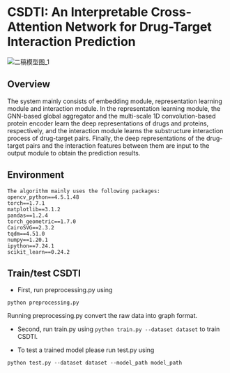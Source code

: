 # CSDTI: An Interpretable Cross-Attention Network for Drug-Target Interaction Prediction
![二稿模型图_1](https://user-images.githubusercontent.com/127482935/224321177-d5980243-1260-47b8-9b7f-d493b9790006.png)

## Overview
The system mainly consists of embedding module, representation learning module and interaction module. In the representation learning module, the GNN-based global aggregator and the multi-scale 1D convolution-based protein encoder learn the deep representations of drugs and proteins, respectively, and the interaction module learns the substructure interaction process of drug-target pairs. Finally, the deep representations of the drug-target pairs and the interaction features between them are input to the output module to obtain the prediction results.

## Environment
    The algorithm mainly uses the following packages:
    opencv_python==4.5.1.48
    torch==1.7.1
    matplotlib==3.1.2
    pandas==1.2.4
    torch_geometric==1.7.0
    CairoSVG==2.3.2
    tqdm==4.51.0
    numpy==1.20.1
    ipython==7.24.1
    scikit_learn==0.24.2
## Train/test CSDTI
* First, run preprocessing.py using

`python preprocessing.py`

Running preprocessing.py convert the raw data into graph format.

* Second, run train.py using `python train.py --dataset dataset`
to train CSDTI.

* To test a trained model please run test.py using

`python test.py --dataset dataset --model_path model_path`
